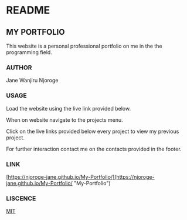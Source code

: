 # README

## MY PORTFOLIO
This website is a personal professional portfolio on me in the the programming field.

### AUTHOR
Jane Wanjiru Njoroge

### USAGE
Load the website using the live link provided below.

When on website navigate to the projects menu.

Click on the live links provided below every project to view my previous project.

For further interaction contact me on the contacts provided in the footer.

### LINK
[https://njoroge-jane.github.io/My-Portfolio/](https://njoroge-jane.github.io/My-Portfolio/ "My-Portfolio") 

### LISCENCE
[MIT](https://choosealicense.com/licenses/mit/)